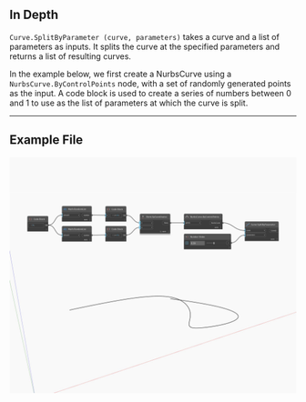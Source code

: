 ## In Depth
`Curve.SplitByParameter (curve, parameters)` takes a curve and a list of parameters as inputs. It splits the curve at the specified parameters and returns a list of resulting curves. 

In the example below, we first create a NurbsCurve using a `NurbsCurve.ByControlPoints` node, with a set of randomly generated points as the input. A code block is used to create a series of numbers between 0 and 1 to use as the list of parameters at which the curve is split.

___
## Example File

![SplitByParameter](./Autodesk.DesignScript.Geometry.Curve.SplitByParameter_img.jpg)


